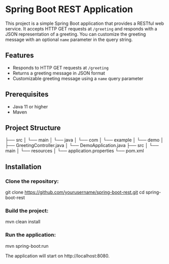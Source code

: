 # Spring Boot REST Application

This project is a simple Spring Boot application that provides a RESTful web service. It accepts HTTP GET requests at `/greeting` and responds with a JSON representation of a greeting. You can customize the greeting message with an optional `name` parameter in the query string.

## Features

- Responds to HTTP GET requests at `/greeting`
- Returns a greeting message in JSON format
- Customizable greeting message using a `name` query parameter

## Prerequisites

- Java 11 or higher
- Maven

## Project Structure

├── src
│ └── main
│ └── java
│ └── com
│ └── example
│ └── demo
│ ├── GreetingController.java
│ └── DemoApplication.java
├── src
│ └── main
│ └── resources
│ └── application.properties
└── pom.xml

## Installation

### Clone the repository:

git clone https://github.com/yourusername/spring-boot-rest.git
cd spring-boot-rest

### Build the project:

mvn clean install

### Run the application:

mvn spring-boot:run

The application will start on http://localhost:8080.
